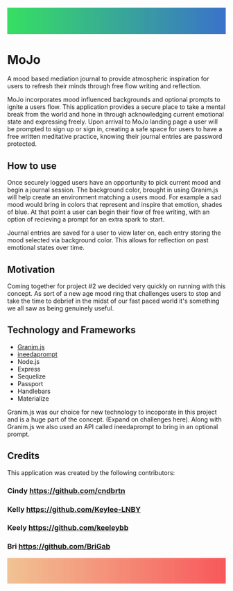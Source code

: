 ![gradientBlue](public/assets/images/gradientblue.JPG)

# MoJo

A mood based mediation journal to provide atmospheric inspiration for users to refresh their minds through free flow writing and reflection.

MoJo incorporates mood influenced backgrounds and optional prompts to ignite a users flow. This application provides a secure place to take a mental break from the world and hone in through acknowledging current emotional state and expressing freely. Upon arrival to MoJo landing page a user will be prompted to sign up or sign in, creating a safe space for users to have a free written meditative practice, knowing their journal entries are password protected. 

## How to use

Once securely logged users have an opportunity to pick current mood and begin a journal session. The background color, brought in using Granim.js will help create an environment matching a users mood. For example a sad mood would bring in colors that represent and inspire that emotion, shades of blue. At that point a user can begin their flow of free writing, with an option of recieving a prompt for an extra spark to start. 

Journal entries are saved for a user to view later on, each entry storing the mood selected via background color. This allows for reflection on past emotional states over time.

## Motivation
Coming together for project #2 we decided very quickly on running with this concept. As sort of a new age mood ring that challenges users to stop and take the time to debrief in the midst of our fast paced world it's something we all saw as being genuinely useful.

## Technology and Frameworks

* [Granim.js](https://sarcadass.github.io/granim.js/index.html)
* [ineedaprompt](https://ineedaprompt.com/)
* Node.js
* Express
* Sequelize
* Passport 
* Handlebars
* Materialize

Granim.js was our choice for new technology to incoporate in this project and is a huge part of the concept. (Expand on challenges here). Along with Granim.js we also used an API called ineedaprompt to bring in an optional prompt. 

## Credits 

This application was created by the following contributors: 

### Cindy https://github.com/cndbrtn
### Kelly https://github.com/Keylee-LNBY
### Keely https://github.com/keeleybb
### Bri https://github.com/BriGab


![gradientPink](public/assets/images/gradientpink.JPG)